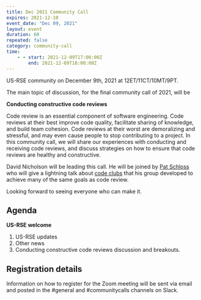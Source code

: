 ```yaml
---
title: Dec 2021 Community Call
expires: 2021-12-10
event_date: "Dec 09, 2021"
layout: event
duration: 60
repeated: false
category: community-call
time:
    - - start: 2021-12-09T17:00:00Z
        end: 2021-12-09T18:00:00Z
---
```


US-RSE community on December 9th, 2021 at 12ET/11CT/10MT/9PT.

The main topic of discussion, for the final community call of 2021, will be

**Conducting constructive code reviews**

Code review is an essential component of software engineering. Code reviews at their best improve code quality, facilitate sharing of knowledge, and build team cohesion. Code reviews at their worst are demoralizing and stressful, and may even cause people to stop contributing to a project. In this community call, we will share our experiences with conducting and receiving code reviews, and discuss strategies on how to ensure that code reviews are healthy and constructive.

David Nicholson will be leading this call. He will be joined by [Pat Schloss](https://www.schlosslab.org/) who will give a lightning talk about [code clubs](https://journals.plos.org/ploscompbiol/article?id=10.1371/journal.pcbi.1008119) that his group developed to achieve many of the same goals as code review.

Looking forward to seeing everyone who can make it.


## Agenda

**US-RSE welcome**  
 1. US-RSE updates
 1. Other news
 1. Conducting constructive code reviews discussion and breakouts.


## Registration details
Information on how to register for the Zoom meeting will be sent via email and posted in the #general and #communitycalls channels on Slack.
